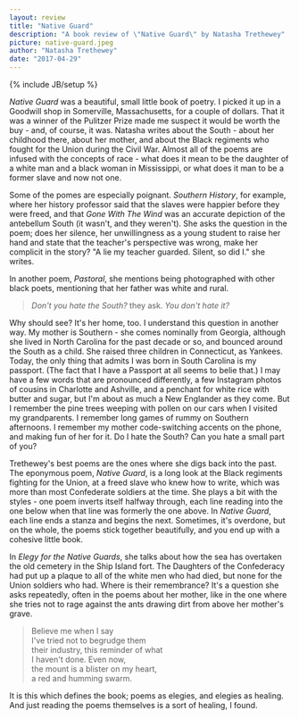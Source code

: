 ```yaml
---
layout: review
title: "Native Guard"
description: "A book review of \"Native Guard\" by Natasha Trethewey"
picture: native-guard.jpeg
author: "Natasha Trethewey"
date: "2017-04-29"
---
```

{% include JB/setup %}

_Native Guard_ was a beautiful, small little book of poetry. I picked it up in a Goodwill shop in Somerville, Massachusetts, for a couple of dollars. That it was a winner of the Pulitzer Prize made me suspect it would be worth the buy - and, of course, it was. Natasha writes about the South - about her childhood there, about her mother, and about the Black regiments who fought for the Union during the Civil War. Almost all of the poems are infused with the concepts of race - what does it mean to be the daughter of a white man and a black woman in Mississippi, or what does it man to be a former slave and now not one.

Some of the pomes are especially poignant. _Southern History_, for example, where her history professor said that the slaves were happier before they were freed, and that _Gone With The Wind_ was an accurate depiction of the antebellum South (it wasn't, and they weren't). She asks the question in the poem; does her silence, her unwillingness as a young student to raise her hand and state that the teacher's perspective was wrong, make her complicit in the story? "A lie my teacher guarded. Silent, so did I." she writes.

In another poem, _Pastoral_, she mentions being photographed with other black poets, mentioning that her father was white and rural.

> _Don't you hate the South?_ they ask. _You don't hate it?_  

Why should see? It's her home, too. I understand this question in another way. My mother is Southern - she comes nominally from Georgia, although she lived in North Carolina for the past decade or so, and bounced around the South as a child. She raised three children in Connecticut, as Yankees. Today, the only thing that admits I was born in South Carolina is my passport. (The fact that I have a Passport at all seems to belie that.) I may have a few words that are pronounced differently, a few Instagram photos of cousins in Charlotte and Ashville, and a penchant for white rice with butter and sugar, but I'm about as much a New Englander as they come. But I remember the pine trees weeping with pollen on our cars when I visited my grandparents. I remember long games of rummy on Southern afternoons. I remember my mother code-switching accents on the phone, and making fun of her for it. Do I hate the South? Can you hate a small part of you?

Trethewey's best poems are the ones where she digs back into the past. The eponymous poem, _Native Guard_, is a long look at the Black regiments fighting for the Union, at a freed slave who knew how to write, which was more than most Confederate soldiers at the time. She plays a bit with the styles - one poem inverts itself halfway through, each line reading into the one below when that line was formerly the one above. In _Native Guard_, each line ends a stanza and begins the next. Sometimes, it's overdone, but on the whole, the poems stick together beautifully, and you end up with a cohesive little book.

In _Elegy for the Native Guards_, she talks about how the sea has overtaken the old cemetery in the Ship Island fort. The Daughters of the Confederacy had put up a plaque to all of the white men who had died, but none for the Union soldiers who had. Where is their remembrance? It's a question she asks repeatedly, often in the poems about her mother, like in the one where she tries not to rage against the ants drawing dirt from above her mother's grave.

> Believe me when I say  
> I've tried not to begrudge them  
> their industry, this reminder of what  
> I haven't done. Even now,  
> the mount is a blister on my heart,  
> a red and humming swarm.  

It is this which defines the book; poems as elegies, and elegies as healing. And just reading the poems themselves is a sort of healing, I found.


